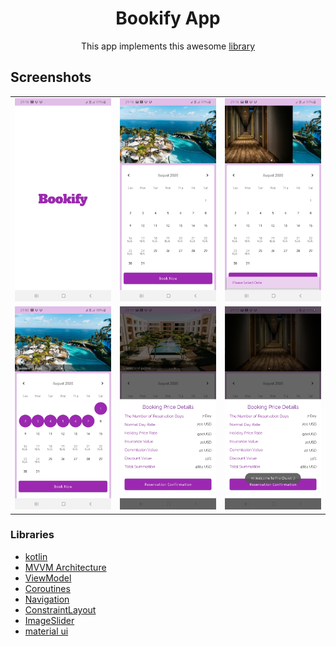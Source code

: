 <div align="center">
     
# Bookify App
        
This app implements this awesome [library](https://github.com/prolificinteractive/material-calendarview)
</div>

## Screenshots
<table align="center">
        <tr>
          <td><img src = "app/screenshots/1.jpg" ></td>
          <td><img src = "app/screenshots/2.jpg" ></td>
          <td><img src = "app/screenshots/3.jpg" ></td>
        </tr>
      <tr>
        <td><img src = "app/screenshots/4.jpg" ></td>
        <td><img src = "app/screenshots/5.jpg" ></td>
        <td><img src = "app/screenshots/6.jpg" ></td>
      </tr>
</table> 

### Libraries
-  [kotlin](https://kotlinlang.org/)
-  [MVVM Architecture](https://developer.android.com/jetpack/guide)
-  [ViewModel](https://developer.android.com/topic/libraries/architecture/viewmodel)
-  [Coroutines](https://developer.android.com/kotlin/coroutines)
-  [Navigation](https://developer.android.com/guide/navigation/navigation-getting-started)
-  [ConstraintLayout](https://developer.android.com/reference/androidx/constraintlayout/widget/ConstraintLayout)
-  [ImageSlider](https://github.com/daimajia/AndroidImageSlider)
-  [material ui](http://material.io/)